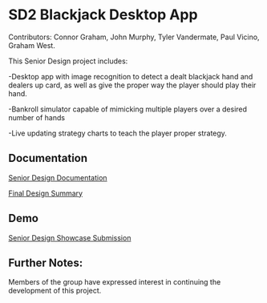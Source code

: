
# SD2 Blackjack Desktop App
Contributors: 
Connor Graham, 
John Murphy,
Tyler Vandermate,
Paul Vicino,
Graham West.

This Senior Design project includes: 

-Desktop app with image recognition to detect a dealt blackjack hand and dealers up card, as well as give the proper way the player should play their hand. 

-Bankroll simulator capable of mimicking multiple players over a desired number of hands  

-Live updating strategy charts to teach the player proper strategy.  

## Documentation

[Senior Design Documentation](https://docs.google.com/document/d/1rbTC25Z58a6X_t5FrjH8RSqhWWyNp3qB5lY-yE47ZaA/edit?usp=sharing)

[Final Design Summary](https://docs.google.com/document/d/1mx66fMGQUwfp6tiDcYSqucPLx9_OevtVGZ7Kb_W0rzQ/edit#heading=h.hf5f44985r4v)
## Demo
[Senior Design Showcase Submission](https://www.youtube.com/watch?v=X0djdZgrOTM&ab_channel=PaulVicino)
## Further Notes:
Members of the group have expressed interest in continuing the development of this project.   

